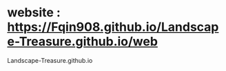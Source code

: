 # website : https://Fqin908.github.io/Landscape-Treasure.github.io/web
Landscape-Treasure.github.io
